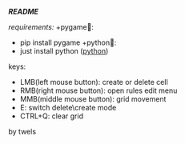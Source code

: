_**README**_

_requirements:_
+pygame🥇:
  + pip install pygame
+python🥈:
  + just install python ([python](python.org))

keys:
+ LMB(left mouse button): create or delete cell
+ RMB(right mouse button): open rules edit menu
+ MMB(middle mouse button): grid movement
+ E: switch delete\create mode
+ CTRL+Q: clear grid

by twels

